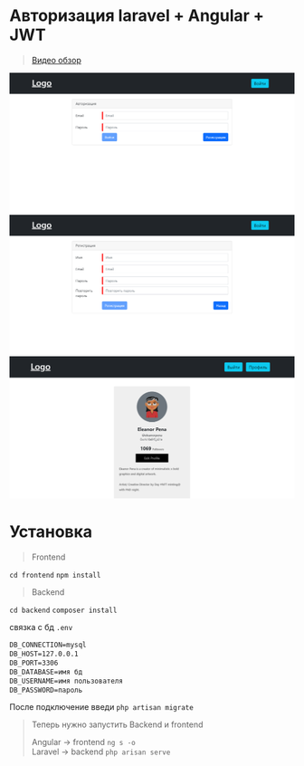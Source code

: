 # Авторизация laravel + Angular + JWT

> <a href="https://youtu.be/TK9dFTmKJRE">Видео обзор</a> <br/>

![img.png](img.png)
![img_1.png](img_1.png)
![img_2.png](img_2.png)

# Установка

> Frontend 

`cd frontend` `npm install`

> Backend

`cd backend` `composer install` 

связка с бд `.env`

```
DB_CONNECTION=mysql
DB_HOST=127.0.0.1
DB_PORT=3306
DB_DATABASE=имя бд
DB_USERNAME=имя пользователя 
DB_PASSWORD=пароль
```
После подключение введи `php artisan migrate`

> Теперь нужно запустить Backend и frontend <br>
>
> Angular -> frontend `ng s -o` <br>
> Laravel -> backend `php arisan serve`


